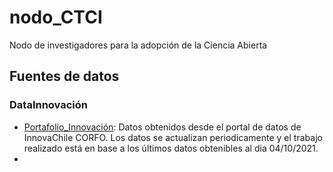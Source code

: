 # nodo_CTCI
Nodo de investigadores para la adopción de la Ciencia Abierta


## Fuentes de datos

### DataInnovación 
- [Portafolio_Innovación](.data/portafolio_innova.xlsx): Datos obtenidos desde el portal de datos de InnovaChile CORFO. Los datos se actualizan periodicamente y el trabajo realizado está en base a los últimos datos obtenibles al dia 04/10/2021.
- 
